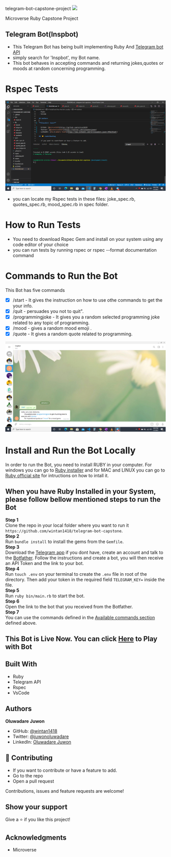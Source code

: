 telegram-bot-capstone-project
![](https://img.shields.io/badge/Microverse-blueviolet)

Microverse Ruby Capstone Project

## Telegram Bot(Inspbot)

- This Telegram Bot has being built implementing  Ruby And [Telegram bot API](https://core.telegram.org/bots/api)
- simply search for 'Inspbot',  my Bot name.
- This bot behaves in accepting  commands and returning jokes,quotes or moods at random concerning programming.

# Rspec Tests

![screenshot](./images/image1.png)

- you can locate my Rspec tests  in these files: joke_spec.rb, quotes_spec.rb, mood_spec.rb in spec folder.


# How to Run Tests

- You need to download Rspec Gem and install on your system using any code editor of your choice
- you can run tests by running rspec or rspec --format documentation command


# Commands to Run the Bot
This Bot has five commands

- [x] /start - It gives the instruction on  how to use othe commands to get the your info.
- [x] /quit  - persuades you not to quit".
- [x] /programmingjoke - It gives you a random selected programming joke related to any topic of programming.
- [x] /mood - gives a random mood emoji .
- [x] /quote - It gives a random quote related to programming.

![screenshot](./images/image2.png)

# Install and Run the Bot Locally


In order to run the Bot, you need to install RUBY in your computer. For windows you can go to [Ruby installer](https://rubyinstaller.org/) and for MAC and LINUX you can go to [Ruby official site](https://www.ruby-lang.org/en/downloads/) for intructions on how to intall it.

## When you have Ruby Installed in your System, please follow bellow mentioned steps to run the Bot

**Step 1**<br>
Clone the repo in your local folder where you want to run it<br>
`https://github.com/wintan1418/telegram-bot-capstone`.<br>
**Step 2**<br>
Run `bundle install` to install the gems from the `Gemfile`.<br>
**Step 3**<br>
Download the [Telegram app](https://desktop.telegram.org/) if you dont have, create an account and talk to the [Botfather](https://t.me/botfather). Follow the instructions and create a bot, you will then receive an API Token  and the link to your bot.<br>
**Step 4**<br>
Run `touch .env` on your terminal to create the `.env` file in root of the directory. Then add your token in the required field `TELEGRAM_KEY=` inside the file.<br>
**Step 5**<br>
Run `ruby bin/main.rb` to start the bot.<br>
**Step 6**<br>
Open the link to the bot that you received from the Botfather.<br>
**Step 7**<br>
You can use the commands defined in the [Available commands section](#Commands-to-Run-the-Bot) defined above.<br>

## This Bot is Live Now. You can click [Here](https://t.me/Juthybot) to Play with Bot

## Built With

- Ruby
- Telegram API
- Rspec
- VsCode

## Authors

**Oluwadare Juwon**

- GitHub: [@wintan1418](https://github.com/wintan1418)
- Twitter: [@juwonoluwadare](https://twitter.com/oluwadarejuwon)
- LinkedIn: [Oluwadare Juwon](https://www.linkedin.com/in/oluwadare-juwon-048a391a8/)

## 🤝 Contributing

- If you want to contribute or have a feature to add.
- Go to the repo
- Open a pull request

Contributions, issues and feature requests are welcome!


## Show your support

Give a ⭐️ if you like this project!

## Acknowledgments

- Microverse
